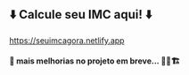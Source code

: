 ## ⬇️ Calcule seu **IMC** aqui! ⬇️

https://seuimcagora.netlify.app  

#### 📅 mais melhorias no projeto em breve... 👷‍♂️🏗️

